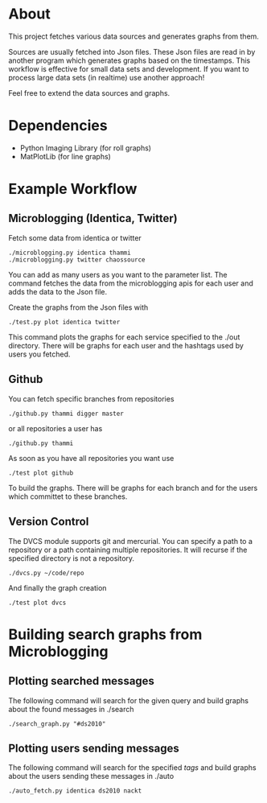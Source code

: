 # About

This project fetches various data sources and generates graphs from them.

Sources are usually fetched into Json files. These Json files are read in by
another program which generates graphs based on the timestamps. This workflow is
effective for small data sets and development. If you want to process large data
sets (in realtime) use another approach!

Feel free to extend the data sources and graphs.

# Dependencies

* Python Imaging Library (for roll graphs)
* MatPlotLib (for line graphs)

# Example Workflow

## Microblogging (Identica, Twitter)

Fetch some data from identica or twitter

	./microblogging.py identica thammi
	./microblogging.py twitter chaossource

You can add as many users as you want to the parameter list. The command fetches
the data from the microblogging apis for each user and adds the data to the Json
file.

Create the graphs from the Json files with

	./test.py plot identica twitter

This command plots the graphs for each service specified to the ./out directory.
There will be graphs for each user and the hashtags used by users you fetched.

## Github

You can fetch specific branches from repositories

	./github.py thammi digger master

or all repositories a user has

	./github.py thammi

As soon as you have all repositories you want use

	./test plot github

To build the graphs. There will be graphs for each branch and for the users
which committet to these branches.

## Version Control

The DVCS module supports git and mercurial. You can specify a path to a
repository or a path containing multiple repositories. It will recurse if the
specified directory is not a repository.

	./dvcs.py ~/code/repo

And finally the graph creation

	./test plot dvcs

# Building search graphs from Microblogging

## Plotting searched messages

The following command will search for the given query and build graphs about the
found messages in ./search

	./search_graph.py "#ds2010"

## Plotting users sending messages

The following command will search for the specified _tags_ and build graphs about
the users sending these messages in ./auto

	./auto_fetch.py identica ds2010 nackt


